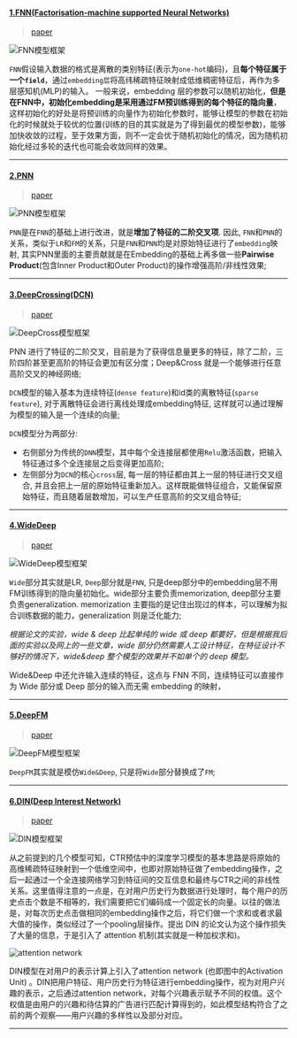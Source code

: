 #### [1.FNN(Factorisation-machine supported Neural Networks)]()

> [paper](https://arxiv.org/pdf/1601.02376.pdf)

![FNN模型框架](https://github.com/Fisher87/ai_explore/blob/master/src/FNN.png)

`FNN`假设输入数据的格式是离散的类别特征(表示为`one-hot`编码)，且**每个特征属于一个`field`**，通过`embedding层`将高纬稀疏特征映射成低维稠密特征后，再作为多层感知机(MLP)的输入。
一般来说，embedding 层的参数可以随机初始化，**但是在FNN中，初始化embedding是采用通过FM预训练得到的每个特征的隐向量**，这样初始化的好处是将预训练的向量作为初始化参数时，能够让模型的参数在初始化的时候就处于较优的位置(训练的目的其实就是为了得到最优的模型参数)，能够加快收敛的过程，至于效果方面，则不一定会优于随机初始化的情况，因为随机初始化经过多轮的迭代也可能会收敛同样的效果。

------

#### [2.PNN]()

> [paper](https://arxiv.org/pdf/1611.00144.pdf)

![PNN模型框架](https://github.com/Fisher87/ai_explore/blob/master/src/PNN.png)

`PNN`是在`FNN`的基础上进行改进，就是**增加了特征的二阶交叉项**. 因此, `FNN`和`PNN`的关系，类似于`LR`和`FM`的关系，只是`FNN`和`PNN`均是对原始特征进行了`embedding`映射, 其实PNN里面的主要贡献就是在Embedding的基础上再多做一些**Pairwise Product**(包含Inner Product和Outer Product)的操作增强高阶/非线性效果;

------

#### [3.DeepCrossing(DCN)]()
> [paper](https://arxiv.org/pdf/1708.05123.pdf)  

![DeepCross模型框架](https://github.com/Fisher87/ai_explore/blob/master/src/DeepCross.png)

PNN 进行了特征的二阶交叉，目前是为了获得信息量更多的特征，除了二阶，三阶四阶甚至更高阶的特征会更加有区分度；Deep&Cross 就是一个能够进行任意高阶交叉的神经网络;

`DCN`模型的输入基本为连续特征(`dense feature`)和id类的离散特征(`sparse feature`), 对于离散特征会进行离线处理成embedding特征, 这样就可以通过理解为模型的输入是一个连续的向量;

`DCN`模型分为两部分:
+ 右侧部分为传统的`DNN`模型，其中每个全连接层都使用`Relu`激活函数，把输入特征通过多个全连接层之后变得更加高阶;
+ 左侧部分为`DCN`的核心`cross`层, 每一层的特征都由其上一层的特征进行交叉组合, 并且会把上一层的原始特征重新加入。这样既能做特征组合，又能保留原始特征，而且随着层数增加，可以生产任意高阶的交叉组合特征;

------


#### [4.WideDeep]()
> [paper](https://arxiv.org/pdf/1606.07792.pdf) 

![WideDeep模型框架](https://github.com/Fisher87/ai_explore/blob/master/src/WideDeep.png)

`Wide`部分其实就是LR, `Deep`部分就是`FNN`, 只是deep部分中的embedding层不用FM训练得到的隐向量初始化。wide部分主要负责memorization, deep部分主要负责generalization. memorization 主要指的是记住出现过的样本，可以理解为拟合训练数据的能力，generalization 则是泛化能力;

*根据论文的实验，wide & deep 比起单纯的 wide 或 deep 都要好，但是根据我后面的实验以及网上的一些文章，wide 部分仍然需要人工设计特征，在特征设计不够好的情况下，wide&deep 整个模型的效果并不如单个的 deep 模型。*

Wide&Deep 中还允许输入连续的特征，这点与 FNN 不同，连续特征可以直接作为 Wide 部分或 Deep 部分的输入而无需 embedding 的映射，

------

#### [5.DeepFM]()
> [paper](https://arxiv.org/pdf/1703.04247.pdf)

![DeepFM模型框架](https://github.com/Fisher87/ai_explore/blob/master/src/DeepFM.png)

`DeepFM`其实就是模仿`Wide&Deep`, 只是将`Wide`部分替换成了`FM`;

------

#### [6.DIN(Deep Interest Network)]()
> [paper](https://arxiv.org/pdf/1706.06978.pdf)

![DIN模型框架](https://github.com/Fisher87/ai_explore/blob/master/src/DIN.png)

从之前提到的几个模型可知，CTR预估中的深度学习模型的基本思路是将原始的高维稀疏特征映射到一个低维空间中，也即对原始特征做了embedding操作，之后一起通过一个全连接网络学习到特征间的交互信息和最终与CTR之间的非线性关系。这里值得注意的一点是，在对用户历史行为数据进行处理时，每个用户的历史点击个数是不相等的，我们需要把它们编码成一个固定长的向量。以往的做法是，对每次历史点击做相同的embedding操作之后，将它们做一个求和或者求最大值的操作，类似经过了一个pooling层操作。提出 DIN 的论文认为这个操作损失了大量的信息，于是引入了 attention 机制(其实就是一种加权求和)。

![attention network](https://github.com/Fisher87/ai_explore/blob/master/src/Attunit.png)

DIN模型在对用户的表示计算上引入了attention network (也即图中的Activation Unit) 。DIN把用户特征、用户历史行为特征进行embedding操作，视为对用户兴趣的表示，之后通过attention network，对每个兴趣表示赋予不同的权值。这个权值是由用户的兴趣和待估算的广告进行匹配计算得到的，如此模型结构符合了之前的两个观察——用户兴趣的多样性以及部分对应。

------

